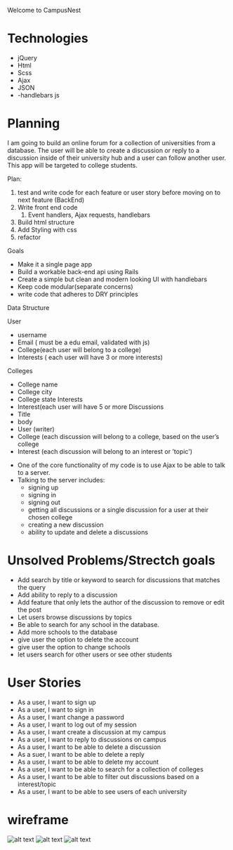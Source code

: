 
Welcome to CampusNest

# Technologies

- jQuery
- Html
- Scss
- Ajax
- JSON
- -handlebars js


# Planning

I am going to build an online forum for a collection of universities from a database. The user will be able to create a discussion or reply to a discussion inside of their university hub and a user can follow another user. This app will be targeted to college students.

Plan:
1. test and write code for each feature or user story before moving on to next feature (BackEnd)
2. Write front end code
    1. Event handlers, Ajax requests, handlebars
3. Build html structure
4. Add Styling with css
5. refactor

Goals
- Make it a single page app
- Build a workable back-end api using Rails
- Create a simple but clean and modern looking UI with handlebars
- Keep code modular(separate concerns)
- write code that adheres to DRY principles


Data Structure

User
* username
* Email ( must be a edu email, validated with js)
* College(each user will belong to a college)
* Interests ( each user will have 3 or more interests)

Colleges
* College name
* College city
* College state
Interests
* Interest(each user will have 5 or more
Discussions
* Title
* body
* User (writer)
* College (each discussion will belong to a college, based on the user’s college
* Interest  (each discussion will belong to an interest or ’topic')

- One of the core functionality of my code is to use Ajax to be able to talk to a server.
- Talking to the server includes:
	- signing up
	- signing in
	- signing out
	- getting all discussions or a single discussion for a user at their chosen college
	- creating a new discussion
	- ability to update and delete a discussions


# Unsolved Problems/Strectch goals
- Add search by title or keyword to search for discussions that matches the query
- Add ability to reply to a discussion
- Add feature that only lets the author of the discussion to remove or edit the post
- Let users browse discussions by topics
- Be able to search for any school in the database.
- Add more schools to the database
- give user the option to delete the account
- give user the option to change schools
- let users search for other users or see other students

# User Stories

- As a user, I want to sign up
- As a user, I want to sign in
- As a user, I want change a password
- As a user, I want to log out of my session
- As a user, I want create a discussion at my campus
- As a user, I want to reply to discussions on campus
- As a user, I want to be able to delete a discussion
- As a suer, I want to be able to delete a reply
- As a user, I want to be able to delete my account
- As a user, I want to be able to search for a collection of colleges
- As a user, I want to be able to filter out discussions based on a interest/topic
- As a user, I want to be able to see users of each university

# wireframe
![alt text](https://i.imgur.com/JQuatHO.jpg "Logo Title Text 1")
![alt text](https://i.imgur.com/JouB6Ui.jpg "Logo Title Text 1")
![alt text](https://i.imgur.com/3YLwj9A.jpg "Logo Title Text 1")
